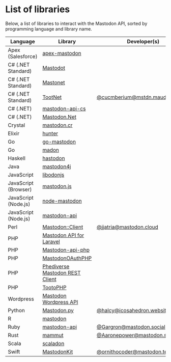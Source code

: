 List of libraries
=================

Below, a list of libraries to interact with the Mastodon API, sorted by programming language and library name.

| Language             | Library                                                                        | Developer(s)                                                                   |
| -------------------- | ------------------------------------------------------------------------------ | ------------------------------------------------------------------------------ |
| Apex (Salesforce)    | [apex-mastodon](https://github.com/tzmfreedom/apex-mastodon)                   |                                                                                |
| C# (.NET Standard)   | [Mastodot](https://github.com/yamachu/Mastodot)                                |                                                                                |
| C# (.NET Standard)   | [Mastonet](https://github.com/glacasa/Mastonet)                                |                                                                                |
| C# (.NET Standard)   | [TootNet](https://github.com/cucmberium/TootNet)                               | [@cucmberium@mstdn.maud.io](https://mstdn.maud.io/@cucmberium)                 |
| C# (.NET)            | [mastodon-api-cs](https://github.com/pawotter/mastodon-api-cs)                 |                                                                                |
| C# (.NET)            | [Mastodon.Net](https://github.com/Tlaster/Mastodon.Net)                        |                                                                                |
| Crystal              | [mastodon.cr](https://github.com/decors/mastodon.cr)                           |                                                                                |
| Elixir               | [hunter](https://github.com/milmazz/hunter)                                    |                                                                                |
| Go                   | [go-mastodon](https://github.com/mattn/go-mastodon)                            |                                                                                |
| Go                   | [madon](https://github.com/McKael/madon)                                       |                                                                                |
| Haskell              | [hastodon](https://github.com/syucream/hastodon)                               |                                                                                |
| Java                 | [mastodon4j](https://github.com/sys1yagi/mastodon4j)                           |                                                                                |
| JavaScript           | [libodonjs](https://github.com/Zatnosk/libodonjs)                              |                                                                                |
| JavaScript (Browser) | [mastodon.js](https://github.com/Kirschn/mastodon.js)                          |                                                                                |
| JavaScript (Node.js) | [node-mastodon](https://github.com/jessicahayley/node-mastodon)                |                                                                                |
| JavaScript (Node.js) | [mastodon-api](https://github.com/vanita5/mastodon-api)                |                                                                                |
| Perl                 | [Mastodon::Client](https://metacpan.org/pod/Mastodon::Client)                  | [@jjatria@mastodon.cloud](https://mastodon.cloud/@jjatria)                     |
| PHP                  | [Mastodon API for Laravel](https://github.com/kawax/laravel-mastodon-api)      |                                                                                |
| PHP                  | [Mastodon-api-php](https://github.com/yks118/Mastodon-api-php)                 |                                                                                |
| PHP                  | [MastodonOAuthPHP](https://github.com/TheCodingCompany/MastodonOAuthPHP)       |                                                                                |
| PHP                  | [Phediverse Mastodon REST Client](https://github.com/phediverse/mastodon-rest) |                                                                                |
| PHP                  | [TootoPHP](https://framagit.org/MaxKoder/TootoPHP)                             |                                                                               |
| Wordpress            | [Mastodon Wordpress API](https://github.com/L1am0/mastodon_wordpress_api)      |                                                                                |
| Python               | [Mastodon.py](https://github.com/halcy/Mastodon.py)                            | [@halcy@icosahedron.website](https://icosahedron.website/@halcy)               |
| R                    | [mastodon](https://github.com/ThomasChln/mastodon)                             |                                                                                |
| Ruby                 | [mastodon-api](https://github.com/tootsuite/mastodon-api)                      | [@Gargron@mastodon.social](https://mastodon.social/@Gargron)                   |
| Rust                 | [mammut](https://github.com/Aaronepower/mammut)                                | [@Aaronepower@mastodon.social](https://mastodon.social/@Aaronepower)           |
| Scala                | [scaladon](https://github.com/schwitzerm/scaladon)                             |                                                                                |
| Swift                | [MastodonKit](https://github.com/ornithocoder/MastodonKit)                     | [@ornithocoder@mastodon.technology](https://mastodon.technology/@ornithocoder) |
